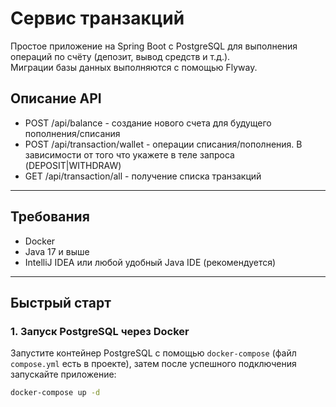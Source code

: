 # Сервис транзакций

Простое приложение на Spring Boot с PostgreSQL для выполнения операций по счёту (депозит, вывод средств и т.д.).  
Миграции базы данных выполняются с помощью Flyway.

## Описание API
- POST /api/balance - создание нового счета для будущего пополнения/списания
- POST /api/transaction/wallet - операции списания/пополнения. В зависимости от того что укажете в теле запроса (DEPOSIT|WITHDRAW)
- GET  /api/transaction/all - получение списка транзакций


---

## Требования

- Docker  
- Java 17 и выше  
- IntelliJ IDEA или любой удобный Java IDE (рекомендуется)

---

## Быстрый старт

### 1. Запуск PostgreSQL через Docker

Запустите контейнер PostgreSQL с помощью `docker-compose` (файл `compose.yml` есть в проекте), затем после успешного подключения запускайте приложение:
```bash
docker-compose up -d
